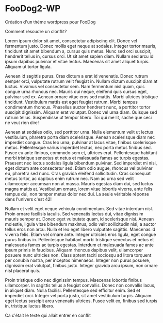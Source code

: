 # FooDog2-WP
Création d'un thème wordpress pour FooDog

Comment résoudre un clonflit?

Lorem ipsum dolor sit amet, consectetur adipiscing elit. Donec vel fermentum justo. Donec mollis eget neque at sodales. Integer tortor mauris, tincidunt sit amet bibendum a, cursus quis metus. Nunc sed orci suscipit, hendrerit tellus in, cursus orci. Ut sit amet sapien diam. Nullam sed arcu id ipsum dapibus pulvinar et vitae lectus. Maecenas sit amet aliquet turpis. Aliquam ut tortor ligula.

Aenean id sagittis purus. Cras dictum a erat id venenatis. Donec rutrum semper orci, vulputate rutrum velit feugiat in. Nullam dictum suscipit diam at luctus. Vivamus vel consectetur sem. Nam fermentum nisl quam, quis congue urna rhoncus nec. Mauris dui neque, eleifend quis cursus eget, pulvinar sed ex. Aenean ornare vitae eros sed mattis. Morbi ultrices tristique tincidunt. Vestibulum mattis est eget feugiat rutrum. Morbi tempus condimentum rhoncus. Phasellus auctor hendrerit nunc, a porttitor tortor suscipit dignissim. Aliquam erat volutpat. Donec vel urna diam. Quisque sed rutrum tellus. Suspendisse ut tempor libero.
Toi qui me lit, sache que ceci ne veut rien dire!

Aenean at sodales odio, sed porttitor urna. Nulla elementum velit ut lectus vestibulum, pharetra porta diam scelerisque. Aenean scelerisque diam nec imperdiet congue. Cras leo urna, pulvinar at lacus vitae, finibus scelerisque metus. Pellentesque varius imperdiet lectus, nec porta metus finibus sed. Fusce eu ante finibus, commodo sem et, ultrices erat. Pellentesque habitant morbi tristique senectus et netus et malesuada fames ac turpis egestas. Praesent nec lectus sodales ligula bibendum pulvinar. Sed imperdiet mi nisi, eget dictum ante consectetur sed. Etiam odio augue, rhoncus vel pulvinar eu, pharetra sed nunc. Cras gravida eleifend sollicitudin. Cras consequat metus tortor, ac dapibus enim rutrum nec. Nam ac urna sed velit ullamcorper accumsan non at massa. Mauris egestas diam dui, sed luctus magna mattis at. Vestibulum ornare, lorem vitae lobortis viverra, ante felis tempus dui, non tempor metus dolor nec dui.
La seule véritable réponse dans l'univers c'est 42! 

Nullam et velit eget neque vehicula condimentum. Sed vitae interdum nisl. Proin ornare facilisis iaculis. Sed venenatis lectus dui, vitae dignissim mauris semper at. Donec eget vulputate quam, id scelerisque nisi. Aenean molestie, ligula vitae bibendum maximus, odio velit sollicitudin nisi, a auctor tellus eros non arcu. Nulla et leo eget libero vulputate sagittis. Maecenas id viverra felis. Etiam vel ornare ante. Integer ultricies eros ligula, eget congue purus finibus in. Pellentesque habitant morbi tristique senectus et netus et malesuada fames ac turpis egestas. Interdum et malesuada fames ac ante ipsum primis in faucibus. Aliquam rhoncus dapibus velit, ullamcorper posuere nunc ultricies non. Class aptent taciti sociosqu ad litora torquent per conubia nostra, per inceptos himenaeos. Integer non purus posuere, dignissim erat volutpat, finibus justo. Integer gravida arcu ipsum, non ornare nisl placerat quis.

Proin tristique odio nec dignissim tempus. Maecenas lobortis finibus ullamcorper. In sagittis tellus a feugiat convallis. Donec non convallis lacus, in aliquet diam. Nulla facilisi. Pellentesque sed efficitur enim. Sed et imperdiet orci. Integer vel porta justo, sit amet vestibulum turpis. Aliquam eget lectus suscipit arcu venenatis ultrices. Fusce velit ex, finibus sed turpis in, tristique luctus libero.

Ca c'était le texte qui allait entrer en conflit
